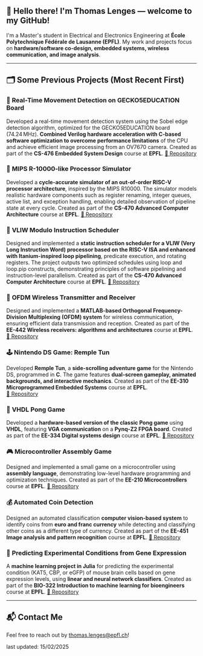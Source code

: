 ## 👋 Hello there! I'm Thomas Lenges — welcome to my GitHub!  

I'm a Master's student in Electrical and Electronics Engineering at **École Polytechnique Fédérale de Lausanne (EPFL)**. My work and projects focus on **hardware/software co-design, embedded systems, wireless communication, and image analysis**.

---

## 🗂️ Some Previous Projects (Most Recent First)

### 🎥 **Real-Time Movement Detection on GECKO5EDUCATION Board**
Developed a real-time movement detection system using the Sobel edge detection algorithm, optimized for the GECKO5EDUCATION board (74.24 MHz). **Combined Verilog hardware acceleration with C-based software optimization to overcome performance limitations** of the CPU and achieve efficient image processing from an OV7670 camera. Created as part of the **CS-476 Embedded System Design** course at **EPFL**. [🔗 Repository](https://github.com/mbouaissi/virtualprototype.git)  

### 🔩 **MIPS R-10000-like Processor Simulator**
Developed a **cycle-accurate simulator of an out-of-order RISC-V processor architecture**, inspired by the MIPS R10000. The simulator models realistic hardware components such as register renaming, integer queues, active list, and exception handling, enabling detailed observation of pipeline state at every cycle. Created as part of the **CS-470 Advanced Computer Architecture** course at **EPFL**. [🔗 Repository](https://github.com/ThomasLenges/MIPS-R-10000-like-Processor-Simulator.git)

### 🧮 **VLIW Modulo Instruction Scheduler**
Designed and implemented a **static instruction scheduler for a VLIW (Very Long Instruction Word) processor based on the RISC-V ISA and enhanced with Itanium-inspired loop pipelining**, predicate execution, and rotating registers. The project outputs two optimized schedules using loop and loop.pip constructs, demonstrating principles of software pipelining and instruction-level parallelism. Created as part of the **CS-470 Advanced Computer Architecture** course at **EPFL**. [🔗 Repository](https://github.com/mbouaissi/VLIW470.git)

### 📡 **OFDM Wireless Transmitter and Receiver**  
Designed and implemented a **MATLAB-based Orthogonal Frequency-Division Multiplexing (OFDM) system** for wireless communication, ensuring efficient data transmission and reception. Created as part of the **EE-442 Wireless receivers: algorithms and architectures** course at **EPFL**. 
[🔗 Repository](https://github.com/renukasinghvirk/OFDM_system)  

### 🕹️ **Nintendo DS Game: Remple Tun**  
Developed **Remple Tun**, a **side-scrolling adventure game** for the Nintendo DS, programmed in **C**. The game features **dual-screen gameplay, animated backgrounds, and interactive mechanics**. Created as part of the **EE-310 Microprogrammed Embedded Systems** course at **EPFL**.  
[🔗 Repository](https://github.com/renukasinghvirk/NintendoDS_project)  

### 🎾 **VHDL Pong Game**  
Developed a **hardware-based version of the classic Pong game** using **VHDL**, featuring **VGA communication** on a **Pynq-Z2 FPGA board**. Created as part of the **EE-334 Digital systems design** course at **EPFL**.
[🔗 Repository](https://github.com/ThomasLenges/FractalPong-A-PYNQ-Z2-Game)  

### 🎮 **Microcontroller Assembly Game**  
Designed and implemented a small game on a microcontroller using **assembly language**, demonstrating low-level hardware programming and optimization techniques. Created as part of the **EE-210 Microcontrollers** course at **EPFL**. 
[🔗 Repository](https://github.com/renukasinghvirk/MCU_project)

### 💰 **Automated Coin Detection**  
Designed an automated classification **computer vision-based system** to identify coins from **euro and franc currency** while detecting and classifying other coins as a different type of currency. Created as part of the **EE-451 Image analysis and pattern recognition** course at **EPFL**. 
[🔗 Repository](https://github.com/ThomasLenges/Automated-Coin-Detection) 

### 🧬 **Predicting Experimental Conditions from Gene Expression**
A **machine learning project in Julia** for predicting the experimental condition (KAT5, CBP, or eGFP) of mouse brain cells based on gene expression levels, using **linear and neural network classifiers**. Created as part of the **BIO-322 Introduction to machine learning for bioengineers** course at **EPFL**.
[🔗 Repository](https://github.com/ThomasLenges/MouseBrainCell-Condition-Prediction) 

---

## 📬 Contact Me  
Feel free to reach out by [thomas.lenges@epfl.ch](mailto:thomas.lenges@epfl.ch)!

last updated: 15/02/2025
